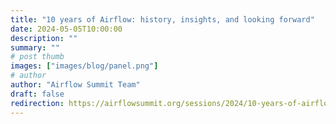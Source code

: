 ```yaml
---
title: "10 years of Airflow: history, insights, and looking forward"
date: 2024-05-05T10:00:00
description: ""
summary: ""
# post thumb
images: ["images/blog/panel.png"]
# author
author: "Airflow Summit Team"
draft: false
redirection: https://airflowsummit.org/sessions/2024/10-years-of-airflow-history-insights-and-looking-forward/
---
```


